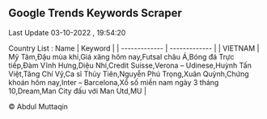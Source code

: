 

## Google Trends Keywords Scraper 
 
Last Update 03-10-2022 , 19:54:20

Country List :
 Name  | Keyword |
| ------------- | ------------- |
| VIETNAM | Mỹ Tâm,Đậu mùa khỉ,Giá xăng hôm nay,Futsal châu Á,Bóng đá Trực tiếp,Đàm Vĩnh Hưng,Diệu Nhi,Credit Suisse,Verona – Udinese,Huỳnh Tấn Việt,Tăng Chí Vỹ,Ca sĩ Thủy Tiên,Nguyễn Phú Trọng,Xuân Quỳnh,Chứng khoán hôm nay,Inter – Barcelona,Xổ số miền nam ngày 3 tháng 10,Dream,Man City đấu với Man Utd,MU |



© Abdul Muttaqin 
